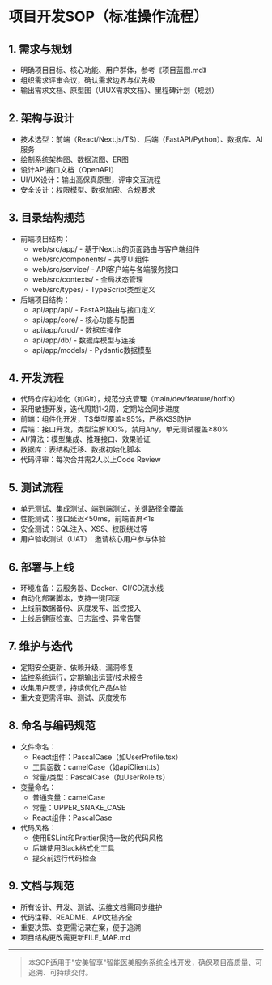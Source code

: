 # 项目开发SOP（标准操作流程）

## 1. 需求与规划
- 明确项目目标、核心功能、用户群体，参考《项目蓝图.md》
- 组织需求评审会议，确认需求边界与优先级
- 输出需求文档、原型图（UIUX需求文档）、里程碑计划（规划）

## 2. 架构与设计
- 技术选型：前端（React/Next.js/TS）、后端（FastAPI/Python）、数据库、AI服务
- 绘制系统架构图、数据流图、ER图
- 设计API接口文档（OpenAPI）
- UI/UX设计：输出高保真原型，评审交互流程
- 安全设计：权限模型、数据加密、合规要求

## 3. 目录结构规范
- 前端项目结构：
  - web/src/app/ - 基于Next.js的页面路由与客户端组件
  - web/src/components/ - 共享UI组件
  - web/src/service/ - API客户端与各端服务接口
  - web/src/contexts/ - 全局状态管理
  - web/src/types/ - TypeScript类型定义
- 后端项目结构：
  - api/app/api/ - FastAPI路由与接口定义
  - api/app/core/ - 核心功能与配置
  - api/app/crud/ - 数据库操作
  - api/app/db/ - 数据库模型与连接
  - api/app/models/ - Pydantic数据模型

## 4. 开发流程
- 代码仓库初始化（如Git），规范分支管理（main/dev/feature/hotfix）
- 采用敏捷开发，迭代周期1-2周，定期站会同步进度
- 前端：组件化开发，TS类型覆盖≥95%，严格XSS防护
- 后端：接口开发，类型注解100%，禁用Any，单元测试覆盖≥80%
- AI/算法：模型集成、推理接口、效果验证
- 数据库：表结构迁移、数据初始化脚本
- 代码评审：每次合并需2人以上Code Review

## 5. 测试流程
- 单元测试、集成测试、端到端测试，关键路径全覆盖
- 性能测试：接口延迟<50ms，前端首屏<1s
- 安全测试：SQL注入、XSS、权限绕过等
- 用户验收测试（UAT）：邀请核心用户参与体验

## 6. 部署与上线
- 环境准备：云服务器、Docker、CI/CD流水线
- 自动化部署脚本，支持一键回滚
- 上线前数据备份、灰度发布、监控接入
- 上线后健康检查、日志监控、异常告警

## 7. 维护与迭代
- 定期安全更新、依赖升级、漏洞修复
- 监控系统运行，定期输出运营/技术报告
- 收集用户反馈，持续优化产品体验
- 重大变更需评审、测试、灰度发布

## 8. 命名与编码规范
- 文件命名：
  - React组件：PascalCase（如UserProfile.tsx）
  - 工具函数：camelCase（如apiClient.ts）
  - 常量/类型：PascalCase（如UserRole.ts）
- 变量命名：
  - 普通变量：camelCase
  - 常量：UPPER_SNAKE_CASE
  - React组件：PascalCase
- 代码风格：
  - 使用ESLint和Prettier保持一致的代码风格
  - 后端使用Black格式化工具
  - 提交前运行代码检查

## 9. 文档与规范
- 所有设计、开发、测试、运维文档需同步维护
- 代码注释、README、API文档齐全
- 重要决策、变更需记录在案，便于追溯
- 项目结构更改需更新FILE_MAP.md

---

> 本SOP适用于"安美智享"智能医美服务系统全栈开发，确保项目高质量、可追溯、可持续交付。 